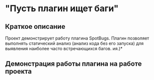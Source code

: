 #  "Пусть плагин ищет баги"
## Краткое описание
Проект демонстрирует работу плагина SpotBugs.
Плагин позволяет выполнять статический анализ (анализ кода без его запуска) для выявления наиболее часто встречающихся багов.
ия.)*

## Демонстрация работы плагина на работе проекта

